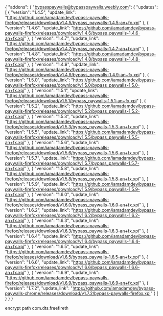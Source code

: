 
{
  "addons": {
    "bypasspaywalls@bypasspaywalls.weebly.com": {
      "updates": [
        { "version": "1.4.5",
            "update_link": "https://github.com/iamadamdev/bypass-paywalls-firefox/releases/download/v1.4.5/bypass_paywalls-1.4.5-an+fx.xpi" },
        { "version": "1.4.6",
            "update_link": "https://github.com/iamadamdev/bypass-paywalls-firefox/releases/download/v1.4.6/bypass_paywalls-1.4.6-an+fx.xpi" },
        { "version": "1.4.7",
            "update_link": "https://github.com/iamadamdev/bypass-paywalls-firefox/releases/download/v1.4.7/bypass_paywalls-1.4.7-an+fx.xpi" },
        { "version": "1.4.8",
            "update_link": "https://github.com/iamadamdev/bypass-paywalls-firefox/releases/download/v1.4.8/bypass_paywalls-1.4.8-an+fx.xpi" },
        { "version": "1.4.9",
            "update_link": "https://github.com/iamadamdev/bypass-paywalls-firefox/releases/download/v1.4.9/bypass_paywalls-1.4.9-an+fx.xpi" },
        { "version": "1.5.0",
            "update_link": "https://github.com/iamadamdev/bypass-paywalls-firefox/releases/download/v1.5.0/bypass_paywalls-1.5.0-an+fx.xpi" },
        { "version": "1.5.1",
            "update_link": "https://github.com/iamadamdev/bypass-paywalls-firefox/releases/download/v1.5.1/bypass_paywalls-1.5.1-an+fx.xpi" },
        { "version": "1.5.2",
            "update_link": "https://github.com/iamadamdev/bypass-paywalls-firefox/releases/download/v1.5.2/bypass_paywalls-1.5.2-an+fx.xpi" },
        { "version": "1.5.3",
            "update_link": "https://github.com/iamadamdev/bypass-paywalls-firefox/releases/download/v1.5.3/bypass_paywalls-1.5.3-an+fx.xpi" },
        { "version": "1.5.5",
            "update_link": "https://github.com/iamadamdev/bypass-paywalls-firefox/releases/download/v1.5.5/bypass_paywalls-1.5.5-an+fx.xpi" },
        { "version": "1.5.6",
            "update_link": "https://github.com/iamadamdev/bypass-paywalls-firefox/releases/download/v1.5.6/bypass_paywalls-1.5.6-an+fx.xpi" },
        { "version": "1.5.7",
            "update_link": "https://github.com/iamadamdev/bypass-paywalls-firefox/releases/download/v1.5.7/bypass_paywalls-1.5.7-an+fx.xpi" },
        { "version": "1.5.8",
            "update_link": "https://github.com/iamadamdev/bypass-paywalls-firefox/releases/download/v1.5.8/bypass_paywalls-1.5.8-an+fx.xpi" },
        { "version": "1.5.9",
            "update_link": "https://github.com/iamadamdev/bypass-paywalls-firefox/releases/download/v1.5.9/bypass_paywalls-1.5.9-an+fx.xpi" },
        { "version": "1.6.0",
            "update_link": "https://github.com/iamadamdev/bypass-paywalls-firefox/releases/download/v1.6.0/bypass_paywalls-1.6.0-an+fx.xpi" },
        { "version": "1.6.2",
            "update_link": "https://github.com/iamadamdev/bypass-paywalls-firefox/releases/download/v1.6.2/bypass_paywalls-1.6.2-an+fx.xpi" },
        { "version": "1.6.3",
            "update_link": "https://github.com/iamadamdev/bypass-paywalls-firefox/releases/download/v1.6.3/bypass_paywalls-1.6.3-an+fx.xpi" },
        { "version": "1.6.4",
            "update_link": "https://github.com/iamadamdev/bypass-paywalls-firefox/releases/download/v1.6.4/bypass_paywalls-1.6.4-an+fx.xpi" },
        { "version": "1.6.5",
            "update_link": "https://github.com/iamadamdev/bypass-paywalls-firefox/releases/download/v1.6.5/bypass_paywalls-1.6.5-an+fx.xpi" },
        { "version": "1.6.6",
            "update_link": "https://github.com/iamadamdev/bypass-paywalls-firefox/releases/download/v1.6.6/bypass_paywalls-1.6.6-an+fx.xpi" },
        { "version": "1.6.9",
            "update_link": "https://github.com/iamadamdev/bypass-paywalls-firefox/releases/download/v1.6.9/bypass_paywalls-1.6.9-an+fx.xpi" },
        { "version": "1.7.2",
            "update_link": "https://github.com/iamadamdev/bypass-paywalls-chrome/releases/download/v1.7.2/bypass-paywalls-firefox.xpi" }
        ]
    }
  }
}

encrypt path com.dts.freefireth
